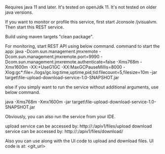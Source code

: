 Requires java 11 and later. 
It's tested on openJdk 11. It's not tested on older java versions.

If you want to monitor or profile this service, first start Jconsole /jvisualvm. 
Then start this REST service.

Build using maven targets "clean package".

For monitoring, start REST API using below command.
command to start the app: 
java -Dcom.sun.management.jmxremote -Dcom.sun.management.jmxremote.port=9990 -Dcom.sun.management.jmxremote.authenticate=false -Xms768m -Xmx1600m -XX:+UseG1GC -XX:MaxGCPauseMillis=8000 -Xlog:gc*:file=./logs/gc.log:time,uptime,pid,tid:filecount=5,filesize=10m -jar target\file-upload-download-service-1.0-SNAPSHOT.jar

else if you simply want to run the service without additional arguments, use below command.

java -Xms768m -Xmx1600m -jar target\file-upload-download-service-1.0-SNAPSHOT.jar

Obviously, you can also run the service from your IDE.

upload service can be accessed by: http://<host>:<port>/apiv1/files/upload
download service can be accessed by: http://<host>:<port>/apiv1/files/download/<filename> 

Also you can use along with the UI code to upload and download files. UI code is at:
<git_url>
